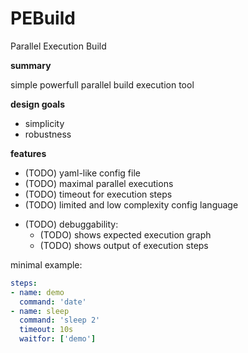 # PEBuild

Parallel Execution Build

**summary**

simple powerfull parallel build execution tool

**design goals**

- simplicity
- robustness

**features**
- (TODO) yaml-like config file
- (TODO) maximal parallel executions
- (TODO) timeout for execution steps
- (TODO) limited and low complexity config language
* (TODO) debuggability:
  - (TODO) shows expected execution graph
  - (TODO) shows output of execution steps


minimal example:

```yaml
steps:
- name: demo
  command: 'date'
- name: sleep
  command: 'sleep 2'
  timeout: 10s
  waitfor: ['demo']
```